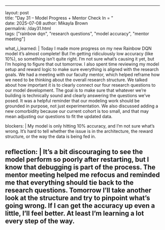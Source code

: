 ----
layout: post  
title: "Day 31 – Model Progress + Mentor Check In = "  
date: 2025-07-08
author: Mikayla Brown  
permalink: /day31.html  
tags: ["rainbow dqn", "research questions", "model accuracy", "mentor meeting"]

what_i_learned: |
  Today I made more progress on my new Rainbow DQN model it’s almost complete! But I’m getting ridiculously low accuracy (like 10%), so 
  something isn’t quite right. I’m not sure what’s causing it yet, but I’m hoping to figure that out tomorrow. I also spent time reviewing my 
  model setup and reward logic to make sure everything is aligned with the research goals. We had a meeting with our faculty mentor, which 
  helped reframe how we need to be thinking about the overall research structure. We talked about how important it is to clearly connect our
  four research questions to our model development. The goal is to make sure that whatever we’re building is technically sound and clearly 
  answering the questions we’ve posed. It was a helpful reminder that our modeling work should be grounded in purpose, not just experimentation. 
  We also discussed adding a new comorbidity because our current cohort is too small, and that may mean adjusting our questions to fit the 
  updated data.

blockers: |
  My model is only hitting 10% accuracy, and I’m not sure what’s wrong. It’s hard to tell whether the issue is in the architecture, the reward 
  structure, or the way the data is being fed in.

reflection: |
  It’s a bit discouraging to see the model perform so poorly after restarting, but I know that debugging is part of the process. The mentor 
  meeting helped me refocus and reminded me that everything should tie back to the research questions. Tomorrow I’ll take another look at the 
  structure and try to pinpoint what’s going wrong. If I can get the accuracy up even a little, I’ll feel better. At least I’m learning a lot 
  every step of the way.
---
